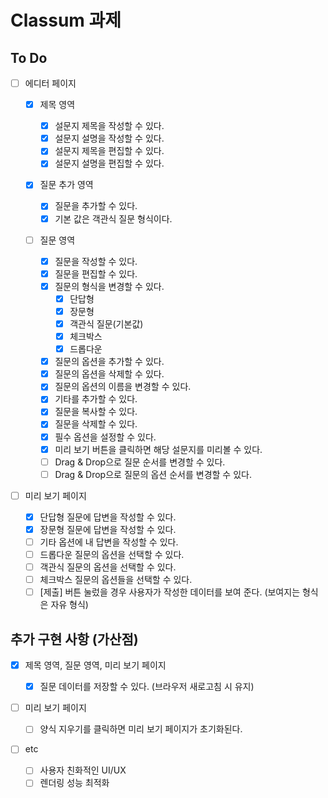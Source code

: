 # Classum 과제

## To Do

- [ ] 에디터 페이지

  - [x] 제목 영역

    - [x] 설문지 제목을 작성할 수 있다.
    - [x] 설문지 설명을 작성할 수 있다.
    - [x] 설문지 제목을 편집할 수 있다.
    - [x] 설문지 설명을 편집할 수 있다.

  - [x] 질문 추가 영역

    - [x] 질문을 추가할 수 있다.
    - [x] 기본 값은 객관식 질문 형식이다.

  - [ ] 질문 영역

    - [x] 질문을 작성할 수 있다.
    - [x] 질문을 편집할 수 있다.
    - [x] 질문의 형식을 변경할 수 있다.
      - [x] 단답형
      - [x] 장문형
      - [x] 객관식 질문(기본값)
      - [x] 체크박스
      - [x] 드롭다운
    - [x] 질문의 옵션을 추가할 수 있다.
    - [x] 질문의 옵션을 삭제할 수 있다.
    - [x] 질문의 옵션의 이름을 변경할 수 있다.
    - [x] 기타를 추가할 수 있다.
    - [x] 질문을 복사할 수 있다.
    - [x] 질문을 삭제할 수 있다.
    - [x] 필수 옵션을 설정할 수 있다.
    - [x] 미리 보기 버튼을 클릭하면 해당 설문지를 미리볼 수 있다.
    - [ ] Drag & Drop으로 질문 순서를 변경할 수 있다.
    - [ ] Drag & Drop으로 질문의 옵션 순서를 변경할 수 있다.

- [ ] 미리 보기 페이지
  - [x] 단답형 질문에 답변을 작성할 수 있다.
  - [x] 장문형 질문에 답변을 작성할 수 있다.
  - [ ] 기타 옵션에 내 답변을 작성할 수 있다.
  - [ ] 드롭다운 질문의 옵션을 선택할 수 있다.
  - [ ] 객관식 질문의 옵션을 선택할 수 있다.
  - [ ] 체크박스 질문의 옵션들을 선택할 수 있다.
  - [ ] [제출] 버튼 눌렀을 경우 사용자가 작성한 데이터를 보여 준다. (보여지는 형식은 자유 형식)

## 추가 구현 사항 (가산점)

- [x] 제목 영역, 질문 영역, 미리 보기 페이지

  - [x] 질문 데이터를 저장할 수 있다. (브라우저 새로고침 시 유지)

- [ ] 미리 보기 페이지

  - [ ] 양식 지우기를 클릭하면 미리 보기 페이지가 초기화된다.

- [ ] etc
  - [ ] 사용자 친화적인 UI/UX
  - [ ] 렌더링 성능 최적화
